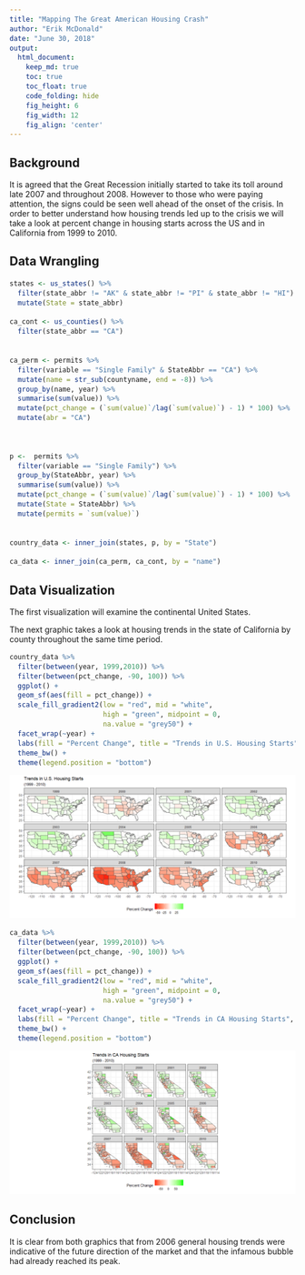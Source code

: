 ```yaml
---
title: "Mapping The Great American Housing Crash"
author: "Erik McDonald"
date: "June 30, 2018"
output:
  html_document:  
    keep_md: true
    toc: true
    toc_float: true
    code_folding: hide
    fig_height: 6
    fig_width: 12
    fig_align: 'center'
---
```








## Background

It is agreed that the Great Recession initially started to take its toll around late 2007 and throughout 2008. However to those who were paying attention, the signs could be seen well ahead of the onset of the crisis. In order to better understand how housing trends led up to the crisis we will take a look at percent change in housing starts across the US and in California from 1999 to 2010.

## Data Wrangling


```r
states <- us_states() %>%
  filter(state_abbr != "AK" & state_abbr != "PI" & state_abbr != "HI") %>%
  mutate(State = state_abbr)

ca_cont <- us_counties() %>%
  filter(state_abbr == "CA")


ca_perm <- permits %>%
  filter(variable == "Single Family" & StateAbbr == "CA") %>%
  mutate(name = str_sub(countyname, end = -8)) %>%
  group_by(name, year) %>%
  summarise(sum(value)) %>% 
  mutate(pct_change = (`sum(value)`/lag(`sum(value)`) - 1) * 100) %>%
  mutate(abr = "CA")



p <-  permits %>%
  filter(variable == "Single Family") %>%
  group_by(StateAbbr, year) %>%
  summarise(sum(value)) %>% 
  mutate(pct_change = (`sum(value)`/lag(`sum(value)`) - 1) * 100) %>%
  mutate(State = StateAbbr) %>%
  mutate(permits = `sum(value)`)


country_data <- inner_join(states, p, by = "State")

ca_data <- inner_join(ca_perm, ca_cont, by = "name")
```

## Data Visualization

The first visualization will examine the continental United States.

The next graphic takes a look at housing trends in the state of California by county throughout the same time period.


```r
country_data %>%
  filter(between(year, 1999,2010)) %>%
  filter(between(pct_change, -90, 100)) %>%
  ggplot() +
  geom_sf(aes(fill = pct_change)) +
  scale_fill_gradient2(low = "red", mid = "white",
                       high = "green", midpoint = 0,
                       na.value = "grey50") +
  facet_wrap(~year) +
  labs(fill = "Percent Change", title = "Trends in U.S. Housing Starts", subtitle = "(1999 - 2010)") +
  theme_bw() +
  theme(legend.position = "bottom")
```

![](CS10_files/figure-html/plot_data-1.png)<!-- -->

```r
ca_data %>%
  filter(between(year, 1999,2010)) %>%
  filter(between(pct_change, -90, 100)) %>%
  ggplot() +
  geom_sf(aes(fill = pct_change)) +
  scale_fill_gradient2(low = "red", mid = "white",
                       high = "green", midpoint = 0,
                       na.value = "grey50") +
  facet_wrap(~year) +
  labs(fill = "Percent Change", title = "Trends in CA Housing Starts", subtitle = "(1999 - 2010)") +
  theme_bw() +
  theme(legend.position = "bottom")
```

![](CS10_files/figure-html/plot_data-2.png)<!-- -->

## Conclusion

It is clear from both graphics that from 2006 general housing trends were indicative of the future direction of the market and that the infamous bubble had already reached its peak.
